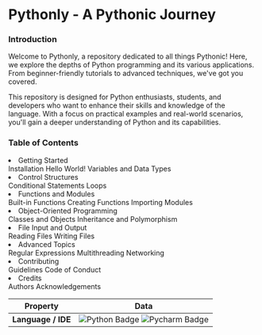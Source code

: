 <h1 color="#2C3E50"> Pythonly - A Pythonic Journey </h1>

<h3>Introduction</h3>
<p>Welcome to Pythonly, a repository dedicated to all things Pythonic! Here, we explore the depths of Python programming and its various applications. From beginner-friendly tutorials to advanced techniques, we've got you covered.

This repository is designed for Python enthusiasts, students, and developers who want to enhance their skills and knowledge of the language. With a focus on practical examples and real-world scenarios, you'll gain a deeper understanding of Python and its capabilities.</p>

<h3>Table of Contents</h3>
<li>Getting Started</li>
Installation
Hello World!
Variables and Data Types
<li>Control Structures</li>
Conditional Statements
Loops
<li>Functions and Modules</li>
Built-in Functions
Creating Functions
Importing Modules
<li>Object-Oriented Programming</li>
Classes and Objects
Inheritance and Polymorphism
<li>File Input and Output</li>
Reading Files
Writing Files
<li>Advanced Topics</li>
Regular Expressions
Multithreading
Networking
<li>Contributing</li>
Guidelines
Code of Conduct
<li>Credits</li>
Authors
Acknowledgements

<!--   my-skils -->

| Property                                        | Data                                                                                                                                                                                                                                                                                                                                                                                                                                                                                                                                                                                                                                                                                                                                                                                                                                                                                                                                                                                                                                                                                                                                                                                                                                                                                                                                                                                                                                                                                                                                                                                                                                                                                                                                                                                                            |
|-------------------------------------------------|-----------------------------------------------------------------------------------------------------------------------------------------------------------------------------------------------------------------------------------------------------------------------------------------------------------------------------------------------------------------------------------------------------------------------------------------------------------------------------------------------------------------------------------------------------------------------------------------------------------------------------------------------------------------------------------------------------------------------------------------------------------------------------------------------------------------------------------------------------------------------------------------------------------------------------------------------------------------------------------------------------------------------------------------------------------------------------------------------------------------------------------------------------------------------------------------------------------------------------------------------------------------------------------------------------------------------------------------------------------------------------------------------------------------------------------------------------------------------------------------------------------------------------------------------------------------------------------------------------------------------------------------------------------------------------------------------------------------------------------------------------------------------------------------------------------------|
| **Language / IDE**                              | ![Python Badge](https://img.shields.io/badge/-Python-3776AB?style=flat&logo=Python&logoColor=white) ![Pycharm Badge](https://img.shields.io/badge/-Pycharm-3776AB?style=flat&logo=Pycharm&logoColor=white) 
